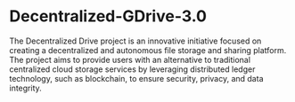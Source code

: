 # Decentralized-GDrive-3.0
The Decentralized Drive project is an innovative initiative focused on creating a decentralized and autonomous file storage and sharing platform. The project aims to provide users with an alternative to traditional centralized cloud storage services by leveraging distributed ledger technology, such as blockchain, to ensure security, privacy, and data integrity.
